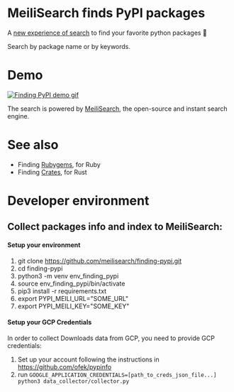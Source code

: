 # MeiliSearch finds PyPI packages

A [new experience of search](https://meilisearch.github.io/finding-pypi) to find your favorite python packages 🎉

Search by package name or by keywords.

# Demo

[![Finding PyPI demo gif](https://raw.githubusercontent.com/meilisearch/finding-pypi/master/docs/img/demo-pypi-meili.gif)](https://meilisearch.github.io/finding-pypi)

The search is powered by [MeiliSearch](https://github.com/meilisearch/MeiliSearch), the open-source and instant search engine.

# See also

- Finding [Rubygems](https://rubygems.meilisearch.com/), for Ruby  
- Finding [Crates](https://crates.meilisearch.com/), for Rust  

# Developer environment

## Collect packages info and index to MeiliSearch:

#### Setup your environment

1. git clone https://github.com/meilisearch/finding-pypi.git  
2. cd finding-pypi  
3. python3 -m venv env_finding_pypi  
4. source env_finding_pypi/bin/activate  
5. pip3 install -r requirements.txt  
6. export PYPI_MEILI_URL="SOME_URL"  
7. export PYPI_MEILI_KEY="SOME_KEY"  

#### Setup your GCP Credentials  

In order to collect Downloads data from GCP, you need to provide GCP credentials:  

1. Set up your account following the instructions in https://github.com/ofek/pypinfo  
2. run `GOOGLE_APPLICATION_CREDENTIALS=[path_to_creds_json_file...] python3 data_collector/collector.py`  